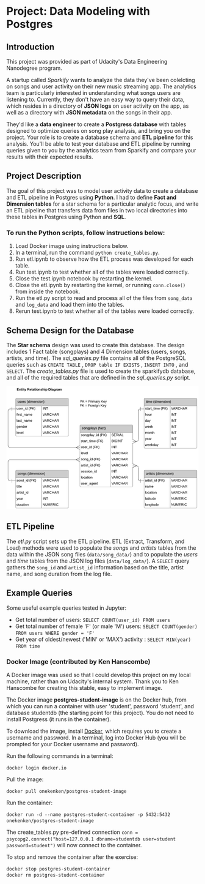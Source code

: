 # Project: Data Modeling with Postgres

## Introduction

This project was provided as part of Udacity's Data Engineering Nanodegree program.

A startup called *Sparkify* wants to analyze the data they've been colelcting on songs and user activity on their new music streaming app. The analytics team is particularly interested in understanding what songs users are listening to. Currently, they don't have an easy way to query their data, which resides in a directory of __JSON logs__ on user activity on the app, as well as a directory with __JSON metadata__ on the songs in their app. 

They'd like a __data engineer__ to create a __Postgress database__ with tables designed to optimize queries on song play analysis, and bring you on the project. Your role is to create a database schema and __ETL pipeline__ for this analysis. You'll be able to test your database and ETL pipeline by running queries given to you by the analytics team from Sparkify and compare your results with their expected results.

## Project Description

The goal of this project was to model user activity data to create a database and ETL pipeline in Postgres using __Python__. I had to define __Fact and Dimension tables__ for a star schema for a particular analytic focus, and write an ETL pipeline that transfers data from files in two local directories into these tables in Postgres using Python and __SQL__.

### To run the Python scripts, follow instructions below:

1. Load Docker image using instructions below.
2. In a terminal, run the command `python create_tables.py`.
3. Run etl.ipynb to observe how the ETL process was developed for each table.
4. Run test.ipynb to test whether all of the tables were loaded correctly.
5. Close the test.ipynb notebook by restarting the kernel.
6. Close the etl.ipynb by restarting the kernel, or running `conn.close()` from inside the notebook.
7. Run the etl.py script to read and process all of the files from `song_data` and `log_data` and load them into the tables.
8. Rerun test.ipynb to test whether all of the tables were loaded correctly.

## Schema Design for the Database

The __Star schema__ design was used to create this database. The design includes 1 Fact table (songplays) and 4 Dimension tables (users, songs, artists, and time). The _sql_queries.py_ file contains all of the PostgreSQL queries such as `CREATE TABLE` , `DROP table IF EXISTS` , `INSERT INTO` , and `SELECT`. The _create_tables.py_ file is used to create the sparkifydb database, and all of the required tables that are defined in the _sql_queries.py_ script.

![](https://github.com/AmiriMc/Data_Engineering_Data_Modeling_with_Postgres/blob/master/StarSchema.png?raw=t)

## ETL Pipeline
The _etl.py_ script sets up the ETL pipeline. ETL (Extract, Transform, and Load) methods were used to populate the _songs_ and _artists_ tables from the data within the JSON song files (`data/song_data/`) and to populate the _users_ and _time_ tables from the JSON log files (`data/log_data/`). A `SELECT` query gathers the `song_id` and `artist_id` information based on the title, artist name, and song duration from the log file.

## Example Queries
Some useful example queries tested in Jupyter:
* Get total number of users: `SELECT COUNT(user_id) FROM users`
* Get total number of female 'F' (or male 'M') users: `SELECT COUNT(gender) FROM users WHERE gender = 'F'`
* Get year of oldest/newest ('MIN' or 'MAX') activity : `SELECT MIN(year) FROM time`

### Docker Image (contributed by Ken Hanscombe)

A Docker image was used so that I could develop this project on my local machine, rather than on Udacity's internal system. Thank you to Ken Hanscombe for creating this stable, easy to implement image.

The Docker image __postgres-student-image__ is on the Docker hub, from which you can run a container with user 'student', password 'student', and database studentdb (the starting point for this project). You do not need to install Postgress (it runs in the container).

To download the image, install [Docker](https://docs.docker.com/), which requires you to create a username and password. In a terminal, log into Docker Hub (you will be prompted for your Docker username and password).


Run the following commands in a terminal:
```
docker login docker.io
```

Pull the image:
```
docker pull onekenken/postgres-student-image
```
Run the container:
```
docker run -d --name postgres-student-container -p 5432:5432 onekenken/postgres-student-image
```
The create_tables.py pre-defined connection `conn = psycopg2.connect("host=127.0.0.1 dbname=studentdb user=student password=student")` will now connect to the container.

To stop and remove the container after the exercise:
```
docker stop postgres-student-container
docker rm postgres-student-container
```
